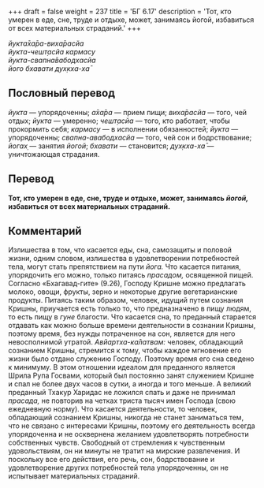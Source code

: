 +++
draft = false
weight = 237
title = 'БГ 6.17'
description = 'Тот, кто умерен в еде, сне, труде и отдыхе, может, занимаясь йогой, избавиться от всех материальных страданий.'
+++

_йукта̄ха̄ра-виха̄расйа  
йукта-чешт̣асйа кармасу  
йукта-свапна̄вабодхасйа  
його бхавати дух̣кха-ха̄_

## Пословный перевод

_йукта_ — упорядоченны; _а̄ха̄ра_ — прием пищи; _виха̄расйа_ — того, чей отдых; _йукта_ — умеренно; _чешт̣асйа_ — того, кто работает, чтобы прокормить себя; _кармасу_ — в исполнении обязанностей; _йукта_ — упорядоченны; _свапна_\-_авабодхасйа_ — того, чей сон и бодрствование; _йогах̣_ — занятия _йогой_; _бхавати_ — становится; _дух̣кха_\-_ха̄_ — уничтожающая страдания.

## Перевод

**Тот, кто умерен в еде, сне, труде и отдыхе, может, занимаясь _йогой,_ избавиться от всех материальных страданий.**

## Комментарий

Излишества в том, что касается еды, сна, самозащиты и половой жизни, одним словом, излишества в удовлетворении потребностей тела, могут стать препятствием на пути _йога._ Что касается питания, упорядочить его можно, только питаясь _прасадом,_ освященной пищей. Согласно «Бхагавад-гите» (9.26), Господу Кришне можно предлагать молоко, овощи, фрукты, зерно и некоторые другие вегетарианские продукты. Питаясь таким образом, человек, идущий путем сознания Кришны, приучается есть только то, что предназначено в пищу людям, то есть пищу в _гуне_ благости. Что касается сна, то преданный старается отдавать как можно больше времени деятельности в сознании Кришны, поэтому время, без нужды потраченное на сон, является для него невосполнимой утратой. _Авйартха-ка̄латвам:_ человек, обладающий сознанием Кришны, стремится к тому, чтобы каждое мгновение его жизни было отдано служению Господу. Поэтому время его сна сведено к минимуму. В этом отношении идеалом для преданного является Шрила Рупа Госвами, который был постоянно занят служением Кришне и спал не более двух часов в сутки, а иногда и того меньше. А великий преданный Тхакур Харидас не ложился спать и даже не принимал _прасада,_ не повторив на четках триста тысяч имен Господа (свою ежедневную норму). Что касается деятельности, то человек, обладающий сознанием Кришны, никогда не станет заниматься тем, что не связано с интересами Кришны, поэтому его деятельность всегда упорядоченна и не осквернена желанием удовлетворять потребности собственных чувств. Свободный от стремления к чувственным удовольствиям, он ни минуты не тратит на мирские развлечения. И поскольку все его действия, его речь, сон, бодрствование и удовлетворение других потребностей тела упорядоченны, он не испытывает материальных страданий.
